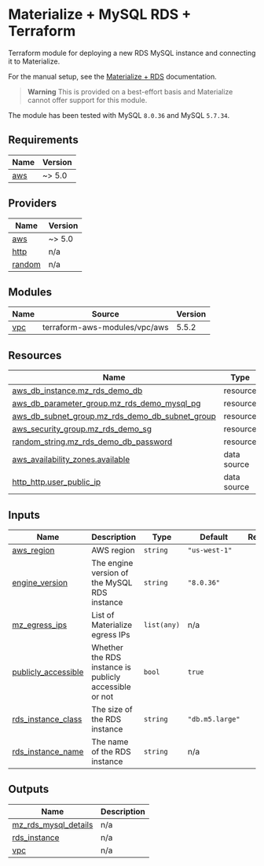 <!-- BEGIN_TF_DOCS -->
# Materialize + MySQL RDS + Terraform

Terraform module for deploying a new RDS MySQL instance and connecting it to Materialize.

For the manual setup, see the [Materialize + RDS](TODO) documentation.

> **Warning** This is provided on a best-effort basis and Materialize cannot offer support for this module.

The module has been tested with MySQL `8.0.36` and MySQL `5.7.34`.

## Requirements

| Name | Version |
|------|---------|
| <a name="requirement_aws"></a> [aws](#requirement\_aws) | ~> 5.0 |

## Providers

| Name | Version |
|------|---------|
| <a name="provider_aws"></a> [aws](#provider\_aws) | ~> 5.0 |
| <a name="provider_http"></a> [http](#provider\_http) | n/a |
| <a name="provider_random"></a> [random](#provider\_random) | n/a |

## Modules

| Name | Source | Version |
|------|--------|---------|
| <a name="module_vpc"></a> [vpc](#module\_vpc) | terraform-aws-modules/vpc/aws | 5.5.2 |

## Resources

| Name | Type |
|------|------|
| [aws_db_instance.mz_rds_demo_db](https://registry.terraform.io/providers/hashicorp/aws/latest/docs/resources/db_instance) | resource |
| [aws_db_parameter_group.mz_rds_demo_mysql_pg](https://registry.terraform.io/providers/hashicorp/aws/latest/docs/resources/db_parameter_group) | resource |
| [aws_db_subnet_group.mz_rds_demo_db_subnet_group](https://registry.terraform.io/providers/hashicorp/aws/latest/docs/resources/db_subnet_group) | resource |
| [aws_security_group.mz_rds_demo_sg](https://registry.terraform.io/providers/hashicorp/aws/latest/docs/resources/security_group) | resource |
| [random_string.mz_rds_demo_db_password](https://registry.terraform.io/providers/hashicorp/random/latest/docs/resources/string) | resource |
| [aws_availability_zones.available](https://registry.terraform.io/providers/hashicorp/aws/latest/docs/data-sources/availability_zones) | data source |
| [http_http.user_public_ip](https://registry.terraform.io/providers/hashicorp/http/latest/docs/data-sources/http) | data source |

## Inputs

| Name | Description | Type | Default | Required |
|------|-------------|------|---------|:--------:|
| <a name="input_aws_region"></a> [aws\_region](#input\_aws\_region) | AWS region | `string` | `"us-west-1"` | no |
| <a name="input_engine_version"></a> [engine\_version](#input\_engine\_version) | The engine version of the MySQL RDS instance | `string` | `"8.0.36"` | no |
| <a name="input_mz_egress_ips"></a> [mz\_egress\_ips](#input\_mz\_egress\_ips) | List of Materialize egress IPs | `list(any)` | n/a | yes |
| <a name="input_publicly_accessible"></a> [publicly\_accessible](#input\_publicly\_accessible) | Whether the RDS instance is publicly accessible or not | `bool` | `true` | no |
| <a name="input_rds_instance_class"></a> [rds\_instance\_class](#input\_rds\_instance\_class) | The size of the RDS instance | `string` | `"db.m5.large"` | no |
| <a name="input_rds_instance_name"></a> [rds\_instance\_name](#input\_rds\_instance\_name) | The name of the RDS instance | `string` | n/a | yes |

## Outputs

| Name | Description |
|------|-------------|
| <a name="output_mz_rds_mysql_details"></a> [mz\_rds\_mysql\_details](#output\_mz\_rds\_mysql\_details) | n/a |
| <a name="output_rds_instance"></a> [rds\_instance](#output\_rds\_instance) | n/a |
| <a name="output_vpc"></a> [vpc](#output\_vpc) | n/a |
<!-- END_TF_DOCS -->